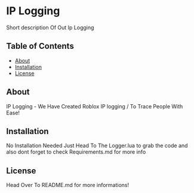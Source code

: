 # IP Logging

Short description Of Out Ip Logging

## Table of Contents
- [About](#about)
- [Installation](#installation)
- [License](#license)

## About

IP Logging - We Have Created Roblox IP logging / To Trace People With Ease!

## Installation

No Installation Needed Just Head To The Logger.lua to grab the code and also dont forget to check Requirements.md for more info

## License 

Head Over To README.md for more informations!
